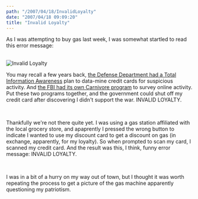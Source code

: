 ```yaml
---
path: "/2007/04/18/InvalidLoyalty" 
date: "2007/04/18 09:09:20" 
title: "Invalid Loyalty" 
---
```

<p>As I was attempting to buy gas last week, I was somewhat startled to read this error message:</p><br><img src="http://typewriting.org/image/article/content/invalid_loyalty.jpg" alt="Invalid Loyalty" /><br><p>You may recall a few years back, <a href="http://news.com.com/2100-1023-980889.html">the Defense Department had a Total Information Awareness</a> plan to data-mine credit cards for suspicious activity. And <a href="http://www.wired.com/politics/law/news/2001/08/45798">the FBI had its own Carnivore program</a> to survey online activity. Put these two programs together, and the government could shut off my credit card after discovering I didn't support the war. INVALID LOYALTY.</p><br><p>Thankfully we're not there quite yet. I was using a gas station affiliated with the local grocery store, and apaprently I pressed the wrong button to indicate I wanted to use my discount card to get a discount on gas (in exchange, apparently, for my loyalty). So when prompted to scan my card, I scanned my credit card. And the result was this, I think, funny error message: INVALID LOYALTY.</p><br><p>I was in a bit of a hurry on my way out of town, but I thought it was worth repeating the process to get a picture of the gas machine apparently questioning my patriotism.</p>